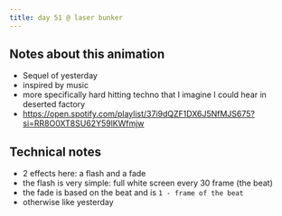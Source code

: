 ```yaml
---
title: day 51 @ laser bunker
---
```


## Notes about this animation

- Sequel of yesterday
- inspired by music
- more specifically hard hitting techno that I imagine I could hear in deserted factory
- https://open.spotify.com/playlist/37i9dQZF1DX6J5NfMJS675?si=RR8O0XT8SU62Y59lKWfmjw

## Technical notes

- 2 effects here: a flash and a fade
- the flash is very simple: full white screen every 30 frame (the beat)
- the fade is based on the beat and is `1 - frame of the beat`
- otherwise like yesterday
